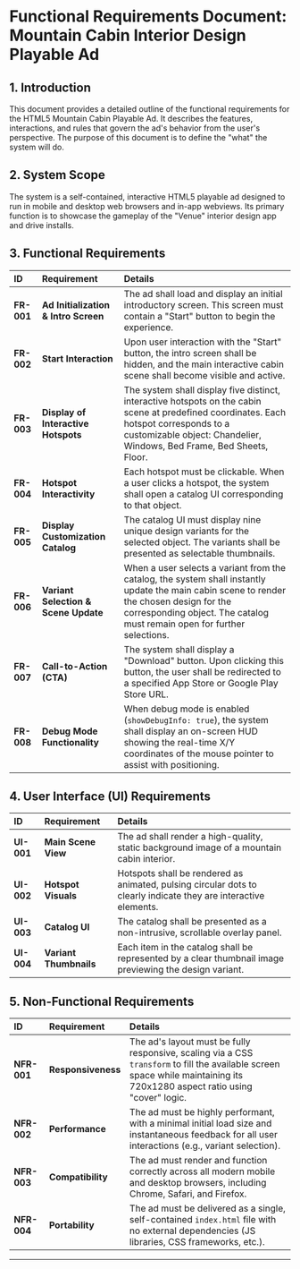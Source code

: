 # Functional Requirements Document: Mountain Cabin Interior Design Playable Ad

## 1. Introduction

This document provides a detailed outline of the functional requirements for the HTML5 Mountain Cabin Playable Ad. It describes the features, interactions, and rules that govern the ad's behavior from the user's perspective. The purpose of this document is to define the "what" the system will do.

## 2. System Scope

The system is a self-contained, interactive HTML5 playable ad designed to run in mobile and desktop web browsers and in-app webviews. Its primary function is to showcase the gameplay of the "Venue" interior design app and drive installs.

## 3. Functional Requirements

| ID      | Requirement                                                                                                                              | Details                                                                                                                                                                                            |
| :------ | :--------------------------------------------------------------------------------------------------------------------------------------- | :------------------------------------------------------------------------------------------------------------------------------------------------------------------------------------------------- |
| **FR-001** | **Ad Initialization & Intro Screen**                                                                                                        | The ad shall load and display an initial introductory screen. This screen must contain a "Start" button to begin the experience.                                                                      |
| **FR-002** | **Start Interaction**                                                                                                                    | Upon user interaction with the "Start" button, the intro screen shall be hidden, and the main interactive cabin scene shall become visible and active.                                                 |
| **FR-003** | **Display of Interactive Hotspots**                                                                                                      | The system shall display five distinct, interactive hotspots on the cabin scene at predefined coordinates. Each hotspot corresponds to a customizable object: Chandelier, Windows, Bed Frame, Bed Sheets, Floor. |
| **FR-004** | **Hotspot Interactivity**                                                                                                                | Each hotspot must be clickable. When a user clicks a hotspot, the system shall open a catalog UI corresponding to that object.                                                                         |
| **FR-005** | **Display Customization Catalog**                                                                                                        | The catalog UI must display nine unique design variants for the selected object. The variants shall be presented as selectable thumbnails.                                                             |
| **FR-006** | **Variant Selection & Scene Update**                                                                                                     | When a user selects a variant from the catalog, the system shall instantly update the main cabin scene to render the chosen design for the corresponding object. The catalog must remain open for further selections. |
| **FR-007** | **Call-to-Action (CTA)**                                                                                                                 | The system shall display a "Download" button. Upon clicking this button, the user shall be redirected to a specified App Store or Google Play Store URL.                                                  |
| **FR-008** | **Debug Mode Functionality**                                                                                                             | When debug mode is enabled (`showDebugInfo: true`), the system shall display an on-screen HUD showing the real-time X/Y coordinates of the mouse pointer to assist with positioning.                      |

## 4. User Interface (UI) Requirements

| ID      | Requirement               | Details                                                                                                    |
| :------ | :------------------------ | :--------------------------------------------------------------------------------------------------------- |
| **UI-001** | **Main Scene View**       | The ad shall render a high-quality, static background image of a mountain cabin interior.                  |
| **UI-002** | **Hotspot Visuals**       | Hotspots shall be rendered as animated, pulsing circular dots to clearly indicate they are interactive elements. |
| **UI-003** | **Catalog UI**            | The catalog shall be presented as a non-intrusive, scrollable overlay panel.                               |
| **UI-004** | **Variant Thumbnails**    | Each item in the catalog shall be represented by a clear thumbnail image previewing the design variant.    |

## 5. Non-Functional Requirements

| ID       | Requirement         | Details                                                                                                                                                                      |
| :------- | :------------------ | :--------------------------------------------------------------------------------------------------------------------------------------------------------------------------- |
| **NFR-001** | **Responsiveness**    | The ad's layout must be fully responsive, scaling via a CSS `transform` to fill the available screen space while maintaining its 720x1280 aspect ratio using "cover" logic. |
| **NFR-002** | **Performance**       | The ad must be highly performant, with a minimal initial load size and instantaneous feedback for all user interactions (e.g., variant selection).                            |
| **NFR-003** | **Compatibility**     | The ad must render and function correctly across all modern mobile and desktop browsers, including Chrome, Safari, and Firefox.                                             |
| **NFR-004** | **Portability**       | The ad must be delivered as a single, self-contained `index.html` file with no external dependencies (JS libraries, CSS frameworks, etc.).                                     |

---
